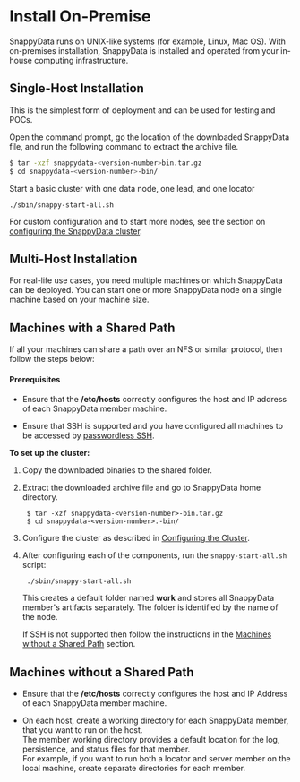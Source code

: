 <a id="install-on-premise"></a>
# Install On-Premise

SnappyData runs on UNIX-like systems (for example, Linux, Mac OS). With on-premises installation, SnappyData is installed and operated from your in-house computing infrastructure.

<a id="singlehost"></a>
## Single-Host Installation
This is the simplest form of deployment and can be used for testing and POCs.

Open the command prompt, go the location of the downloaded SnappyData file, and run the following command to extract the archive file.

```bash
$ tar -xzf snappydata-<version-number>bin.tar.gz
$ cd snappydata-<version-number>-bin/
```

Start a basic cluster with one data node, one lead, and one locator
```
./sbin/snappy-start-all.sh
```
For custom configuration and to start more nodes,  see the section on [configuring the SnappyData cluster](../configuring_cluster/configuring_cluster.md).

## Multi-Host Installation
For real-life use cases, you need multiple machines on which SnappyData can be deployed. You can start one or more SnappyData node on a single machine based on your machine size.

## Machines with a Shared Path
If all your machines can share a path over an NFS or similar protocol, then follow the steps below:

#### Prerequisites

* Ensure that the **/etc/hosts** correctly configures the host and IP address of each SnappyData member machine.

* Ensure that SSH is supported and you have configured all machines to be accessed by [passwordless SSH](../reference/misc/passwordless_ssh.md).

**To set up the cluster:**

1. Copy the downloaded binaries to the shared folder.

2. Extract the downloaded archive file and go to SnappyData home directory.

		$ tar -xzf snappydata-<version-number>-bin.tar.gz
		$ cd snappydata-<version-number>.-bin/

3. Configure the cluster as described in [Configuring the Cluster](../configuring_cluster/configuring_cluster.md).

4. After configuring each of the components, run the `snappy-start-all.sh` script:

		./sbin/snappy-start-all.sh

	This creates a default folder named **work** and stores all SnappyData member's artifacts separately. The folder is identified by the name of the node.

	If SSH is not supported then follow the instructions in the [Machines without a Shared Path](#machine-shared-path) section.

<a id="machine-shared-path"></a>
## Machines without a Shared Path

* Ensure that the **/etc/hosts** correctly configures the host and IP Address of each SnappyData member machine.

* On each host, create a working directory for each SnappyData member, that you want to run on the host. <br> The member working directory provides a default location for the log, persistence, and status files for that member.
<br>For example, if you want to run both a locator and server member on the local machine, create separate directories for each member.